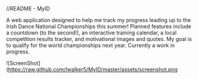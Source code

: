 //README - MyID

A web application designed to help me track my progress leading up to the Irish Dance National Championships this summer! Planned features include a countdown (to the second!), an interactive training calendar, a local competition results tracker, and motivational images and quotes. My goal is to qualify for the world championships next year. Currently a work in progress.

![ScreenShot](https://raw.github.com/lwalker5/MyID/master/assets/screenshot.png
